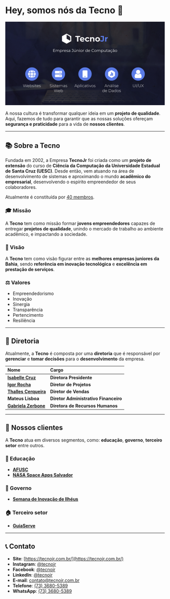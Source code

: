 # Hey, somos nós da **Tecno** 👋

![Banner](./assets/banner.png)

A nossa cultura é transformar qualquer ideia em um **projeto de qualidade**. Aqui, fazemos de tudo para garantir que as nossas soluções ofereçam **segurança e praticidade** para a vida de **nossos clientes**.

---

## 📚 Sobre a Tecno

Fundada em 2002, a Empresa **TecnoJr** foi criada como um **projeto de extensão** do curso de **Ciência da Computação da Universidade Estadual de Santa Cruz (UESC)**. Desde então, vem atuando na área de desenvolvimento de sistemas e aproximando o mundo **acadêmico do empresarial**, desenvolvendo o espírito empreendedor de seus colaboradores.

Atualmente é constituída por [40 membros](https://tecnojr.com.br/about#membros).

### 🎓 Missão

A **Tecno** tem como missão formar **jovens empreendedores** capazes de entregar **projetos de qualidade**, unindo o mercado de trabalho ao ambiente acadêmico, e impactando a sociedade.

### 👀 Visão

A **Tecno** tem como visão figurar entre as **melhores empresas juniores da Bahia**, sendo **referência em inovação tecnológica** e **excelência em prestação de serviços**.

### ⚖️ Valores

-   Empreendedorismo
-   Inovação
-   Sinergia
-   Transparência
-   Pertencimento
-   Resiliência

---

## 👤 Diretoria

Atualmente, a **Tecno** é composta por uma **diretoria** que é responsável por **gerenciar** e **tomar decisões** para o **desenvolvimento** da empresa.

| Nome                                                                              | Cargo                                 |
| :-------------------------------------------------------------------------------- | :------------------------------------ |
| [**Isabelle Cruz**](https://www.linkedin.com/in/isabellesscruz)                   | **Diretora Presidente**               |
| [**Igor Rocha**](https://ilrocha.com/)                                            | **Diretor de Projetos**               |
| [**Thalles Cerqueira**](https://www.linkedin.com/in/thalles-cerqueira-b43a571a1/) | **Diretor de Vendas**                 |
| **Mateus Lisboa**                                                                 | **Diretor Administrativo Financeiro** |
| [**Gabriela Zerbone**](https://www.linkedin.com/in/gabriela-zerbone-17651962/)    | **Diretora de Recursos Humanos**      |

---

## 👤 Nossos clientes

A **Tecno** atua em diversos segmentos, como: **educação**, **governo**, **terceiro setor** entre outros.

### 🏫 Educação

-   [**AFUSC**](https://afuscuesc.com/)
-   [**NASA Space Apps Salvador**](https://salvador.spaceterra.org/)

### 🏦 Governo

-   [**Semana de Inovação de Ilhéus**](https://semanadeinovacaoilheus.com.br/)

### 🏠 Terceiro setor

-   [**GuiaServe**](https://guiaserve.com.br/)

---

## 📞 Contato

-   **Site**: [https://tecnojr.com.br/](https://tecnojr.com.br/)
-   **Instagram**: [@tecnojr](https://www.instagram.com/tecnojr/)
-   **Facebook**: [@tecnojr](https://www.facebook.com/tecnojr/)
-   **LinkedIn**: [@tecnojr](https://www.linkedin.com/company/tecnojr/)
-   **E-mail**: [contato@tecnojr.com.br](mailto:contato@tecnojr.com.br)
-   **Telefone**: [(73) 3680-5389](tel:557336805389)
-   **WhatsApp**: [(73) 3680-5389](https://wa.me/557336805389)
